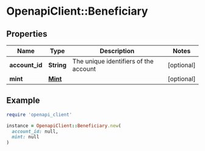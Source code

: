 # OpenapiClient::Beneficiary

## Properties

| Name | Type | Description | Notes |
| ---- | ---- | ----------- | ----- |
| **account_id** | **String** | The unique identifiers of the account | [optional] |
| **mint** | [**Mint**](Mint.md) |  | [optional] |

## Example

```ruby
require 'openapi_client'

instance = OpenapiClient::Beneficiary.new(
  account_id: null,
  mint: null
)
```

